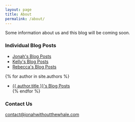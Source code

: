 ```yaml
---
layout: page
title: About
permalink: /about/
---
```


Some information about us and this blog will be coming soon.

### Individual Blog Posts

- [Jonah's Blog Posts](https://jonahwithoutthewhale.com/jonah/)
- [Kelly's Blog Posts](https://jonahwithoutthewhale.com/kelly/)
- [Rebecca's Blog Posts](https://jonahwithoutthewhale.com/rebecca/)

{% for author in site.authors %}
- <a href="{{ author.url }}">{{ author.title }}'s Blog Posts</a></li>
{% endfor %}

### Contact Us

[contact@jonahwithoutthewhale.com](mailto:contact@jonahwithoutthewhale.com)
